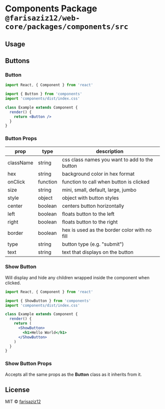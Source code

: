 # Components Package `@farisaziz12/web-core/packages/components/src`

## Usage

## Buttons

### Button

```jsx
import React, { Component } from 'react'

import { Button } from 'components'
import 'components/dist/index.css'

class Example extends Component {
  render() {
    return <Button />
  }
}
```

### Button Props

| prop      | type     | description                                   |
| --------- | -------- | --------------------------------------------- |
| className | string   | css class names you want to add to the button |
| hex       | string   | background color in hex format                |
| onClick   | function | function to call when button is clicked       |
| size      | string   | mini, small, default, large, jumbo            |
| style     | object   | object with button styles                     |
| center    | boolean  | centers button horizontally                   |
| left      | boolean  | floats button to the left                     |
| right     | boolean  | floats button to the right                    |
| border    | boolean  | hex is used as the border color with no fill  |
| type      | string   | button type (e.g. "submit")                   |
| text      | string   | text that displays on the button              |

### Show Button

Will display and hide any children wrapped inside the component when clicked.

```jsx
import React, { Component } from 'react'

import { ShowButton } from 'components'
import 'components/dist/index.css'

class Example extends Component {
  render() {
    return (
      <ShowButton>
        <h1>Hello World</h1>
      </ShowButton>
    )
  }
}
```

### Show Button Props

Accepts all the same props as the **Button** class as it inherits from it.

## License

MIT © [farisaziz12](https://github.com/farisaziz12)
